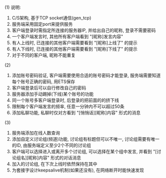 (1)
说明:
1. C/S架构, 基于TCP socket通信(gen_tcp)
2. 服务端采用固定port来提供服务
3. 客户端登录时需指定所连接的服务器IP, 并给出自己的昵称, 登录不需要密码
4. 一个客户端发言时, 其他所有客户端看到 "[昵称]发言内容"
5. 有人上线时, 已连接的其他客户端需要看到 "[昵称]上线了" 的提示
6. 有人下线时, 已连接的其他客户端需要看到 "[昵称]下线了" 的提示
7. 对于不同的客户端, 昵称不能重复

(2)
1. 添加账号密码验证, 客户端需要使用合适的账号密码才能登录, 服务端需要知道每个账号正确的密码, 用ETS保存
2. 客户端登录后可以自行修改自己的密码
3. 服务器添加手动踢掉(下线)某个账号的功能
4. 同一个账号多客户端登录时, 后登录的把前面的的挤下线
5. 限制每个客户端发言的频率, 任意一分钟内不可以超过50条
6. 添加私聊功能, 私聊时仅对方看到 "[悄悄话][昵称]内容" 形式的消息

(3)
1. 服务端添加在线人数查询
2. 添加自定义讨论组(频道)功能, 讨论组有标题但可以不唯一, 讨论组需要有唯一的ID, 由服务端定义至少2个不同的讨论组
3. 客户端可以选择进入或离开多个讨论组, 可以选择在某个组中发言, 并看到 "[讨论组名][昵称]内容" 形式的对话消息
4. 加入的讨论组, 在下次上线时依然保持在其中
5. 为套接字设计keepsalive机制(如果还没有), 在网络断开时能快速发现
